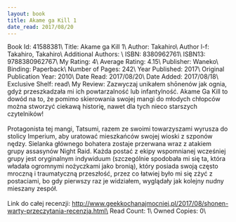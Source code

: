 ```yaml
---
layout: book
title: Akame ga Kill 1
date_read: 2017/08/20
---
```


Book Id: 41588381\ 
Title: Akame ga Kill 1\ 
Author: Takahiro\ 
Author l-f: Takahiro, Takahiro\ 
Additional Authors: \ 
ISBN: 8380962761\ 
ISBN13: 9788380962767\ 
My Rating: 4\ 
Average Rating: 4.15\ 
Publisher: Waneko\ 
Binding: Paperback\ 
Number of Pages: 242\ 
Year Published: 2017\ 
Original Publication Year: 2010\ 
Date Read: 2017/08/20\ 
Date Added: 2017/08/18\ 
Exclusive Shelf: read\ 
My Review: Zazwyczaj unikałem shōnenów jak ognia, gdyż przeszkadzała mi ich powtarzalność lub infantylność. Akame Ga Kill to dowód na to, że pomimo skierowania swojej mangi do młodych chłopców można stworzyć ciekawą historię, nawet dla tych nieco starszych czytelników!<br/><br/>Protagonista tej mangi, Tatsumi, razem ze swoimi towarzyszami wyrusza do stolicy Imperium, aby uratować mieszkańców swojej wioski z szponów nędzy. Sielanka głównego bohatera zostaje przerwana wraz z atakiem grupy assasynów Night Raid. Każda postać z ekipy wspomnianej wcześniej grupy jest oryginalnym indywiduum (szczególnie spodobała mi się ta, która władała ogromnymi nożyczkami jako bronią), który posiada swoją często mroczną i traumatyczną przeszłość, przez co łatwiej było mi się zżyć z postaciami, bo gdy pierwszy raz je widziałem, wyglądały jak kolejny nudny mieszany zespół.<br/><br/>Link do całej recenzji: http://www.geekkochanajmocniej.pl/2017/08/shonen-warty-przeczytania-recenzja.html\ 
Read Count: 1\ 
Owned Copies: 0\ 


